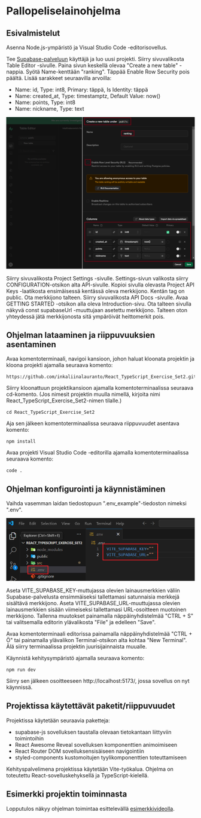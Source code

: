 # Pallopeliselainohjelma

## Esivalmistelut
Asenna Node.js-ympäristö ja Visual Studio Code -editorisovellus.

Tee [Supabase-palveluun](https://supabase.com/) käyttäjä ja luo uusi projekti. Siirry sivuvalikosta Table Editor -sivulle. Paina sivun keskellä olevaa "Create a new table" -nappia. Syötä Name-kenttään "ranking". Täppää Enable Row Security pois päältä. Lisää sarakkeet seuraavilla arvoilla:
- Name: id, Type: int8, Primary: täppä, Is Identity: täppä
- Name: created_at, Type: timestamptz, Default Value: now()
- Name: points, Type: int8
- Name: nickname, Type: text

![Ohjekuva tarvittavista sarakkeista](ohjekuva1.png)

Siirry sivuvalikosta Project Settings -sivulle. Settings-sivun valikosta siirry CONFIGURATION-otsikon alta API-sivulle. Kopioi sivulla olevasta Project API Keys -laatikosta ensimäisessä kentässä oleva merkkijono. Kentän tag on public. Ota merkkijono talteen. Siirry sivuvalikosta API Docs -sivulle. Avaa GETTING STARTED -otsikon alla oleva Introduction-sivu. Ota talteen sivulla näkyvä const supabaseUrl -muuttujaan asetettu merkkijono. Talteen oton yhteydessä jätä merkkijonosta sitä ympäröivät heittomerkit pois. 

## Ohjelman lataaminen ja riippuvuuksien asentaminen
Avaa komentoterminaali, navigoi kansioon, johon haluat kloonata projektin ja kloona projekti ajamalla seuraava komento:
```
https://github.com/inkaliinalauranto/React_TypeScript_Exercise_Set2.git
```
Siirry kloonattuun projektikansioon ajamalla komentoterminaalissa seuraava cd-komento. (Jos nimesit projektin muulla nimellä, kirjoita nimi React_TypeScript_Exercise_Set2-nimen tilalle.)
```
cd React_TypeScript_Exercise_Set2
```
Aja sen jälkeen komentoterminaalissa seuraava riippuvuudet asentava komento:
```
npm install
```
Avaa projekti Visual Studio Code -editorilla ajamalla komentoterminaalissa seuraava komento:
```
code .
```

## Ohjelman konfigurointi ja käynnistäminen
Vaihda vasemman laidan tiedostopuun ".env_example"-tiedoston nimeksi ".env". 

![Ohjekuva tarvittavista sarakkeista](ohjekuva2.png)

Aseta VITE_SUPABASE_KEY-muttujassa olevien lainausmerkkien väliin Supabase-palvelusta ensimmäiseksi tallettamasi satunnaisia merkkejä sisältävä merkkijono. Aseta VITE_SUPABASE_URL-muuttujassa olevien lainausmerkkien sisään viimeiseksi tallettamasi URL-osoitteen muotoinen merkkijono. Tallenna muutokset painamalla näppäinyhdistelmää "CTRL + S" tai valitsemalla editorin ylävalikosta "File" ja edelleen "Save".

Avaa komentoterminaali editorissa painamalla näppäinyhdistelmää "CTRL + Ö" tai painamalla ylävalikon Terminal-otsikon alta kohtaa "New Terminal". Älä siirry terminaalissa projektin juurisijainnaista muualle. 

Käynnistä kehitysympäristö ajamalla seuraava komento:
```
npm run dev
```
Siirry sen jälkeen osoitteeseen http://localhost:5173/, jossa sovellus on nyt käynnissä.

## Projektissa käytettävät paketit/riippuvuudet
Projektissa käytetään seuraavia paketteja:
- supabase-js sovelluksen taustalla olevaan tietokantaan liittyviin toimintoihin
- React Awesome Reveal sovelluksen komponenttien animoimiseen
- React Router DOM sovelluksensisäiseen navigointiin
- styled-components kustomoitujen tyylikomponenttien toteuttamiseen

Kehityspalvelimena projektissa käytetään Vite-työkalua. Ohjelma on toteutettu React-sovelluskehyksellä ja TypeScript-kielellä.

## Esimerkki projektin toiminnasta
Lopputulos näkyy ohjelman toimintaa esittelevällä [esimerkkivideolla](https://youtu.be/YCWQIzUgMRo).